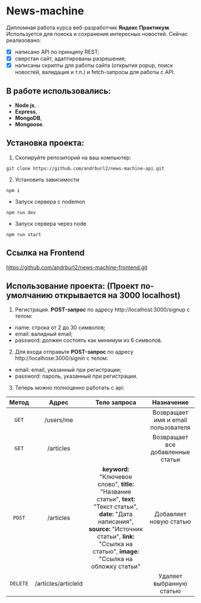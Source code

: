 # News-machine

Дипломная работа курса веб-разработчик **Яндекс Практикум**. Используется для поиска и сохранения интересных новостей. Сейчас реализовано:
- [x] написано API по принципу REST;
- [x] сверстан сайт, адаптированы разрешения;
- [x] написаны скрипты для работы сайта (открытия popup, поиск новостей, валидация и т.п.) и fetch-запросы для работы с API.

## В работе использовались:
- **Node js**,
- **Express**,
- **MongoDB**,
- **Mongoose**.

## Установка проекта:
1. Скопируйте репозиторий на ваш компьютер:

`git clone https://github.com/andrburl2/news-machine-api.git`

2. Установить зависимости

`npm i`

* Запуск сервера c nodemon

`npm run dev`

* Запуск сервера через node

`npm run start`

## Ссылка на Frontend

https://github.com/andrburl2/news-machine-frontend.git

## Использование проекта: (Проект по-умолчанию открывается на 3000 localhost)
1. Регистрация. **POST-запрос** по адресу http://localhost:3000/signup с телом:
  * name: строка от 2 до 30 символов;
  * email: валидный email;
  * password: должен состоять как минимум из 6 символов.
2. Для входа отправьте **POST-запрос** по адресу http://localhosе:3000/signin с телом:
  * email: email, указанный при регистрации;
  * password: пароль, указанный при регистрации.
3. Теперь можно полноценно работать с api:

|Метод    |Адрес              |Тело запроса                       |Назначение                         |
|:-------:|:-----------------:|:---------------------------------:|:---------------------------------:|
|`GET`    |/users/me          |                                   |Возвращает имя и email пользователя|
|`GET`    |/articles          |                                   |Возвращает все добавленные статьи  |
|`POST`   |/articles          |**keyword:** "Ключевое слово", **title:** "Название статьи", **text:** "Текст статьи", **date:** "Дата написания", **source:** "Источник статьи",	**link:** "Ссылка на статью", **image:** "Ссылка на обложку статьи"         |Добавляет новую статью             |
|`DELETE` |/articles/articleId|                                   |Удаляет выбранную статью           |